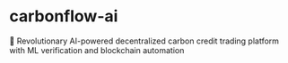 # carbonflow-ai
🌱 Revolutionary AI-powered decentralized carbon credit trading platform with ML verification and blockchain automation
